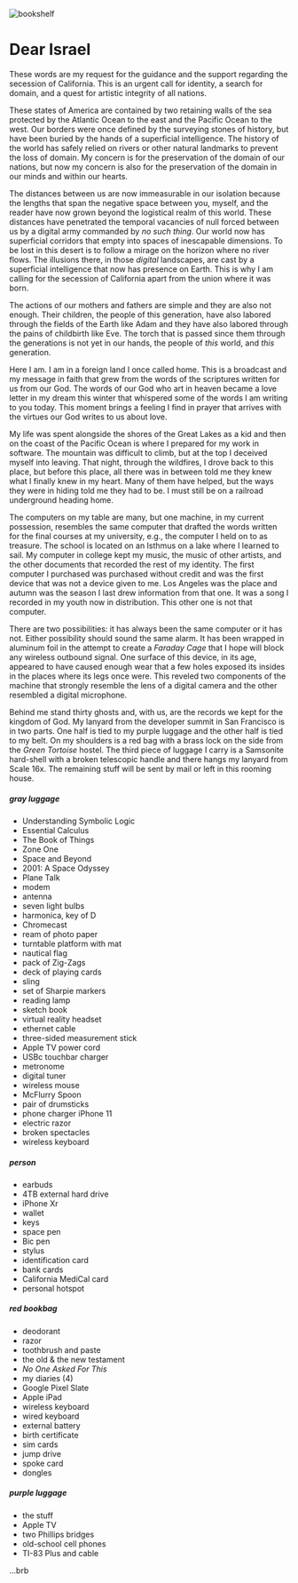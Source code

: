 ![bookshelf](/centerfold/lol-photos/IMG_****.jpeg)

# Dear Israel

These words are my request for the guidance and the support regarding the secession of California. This is an urgent call for identity, a search for domain, and a quest for artistic integrity of all nations.

These states of America are contained by two retaining walls of the sea protected by the Atlantic Ocean to the east and the Pacific Ocean to the west. Our borders were once defined by the surveying stones of history, but have been buried by the hands of a superficial intelligence. The history of the world has safely relied on rivers or other natural landmarks to prevent the loss of domain. My concern is for the preservation of the domain of our nations, but now my concern is also for the preservation of the domain in our minds and within our hearts.

The distances between us are now immeasurable in our isolation because the lengths that span the negative space between you, myself, and the reader have now grown beyond the logistical realm of this world. These distances have penetrated the temporal vacancies of null forced between us by a digital army commanded by _no such thing_. Our world now has superficial corridors that empty into spaces of inescapable dimensions. To be lost in this desert is to follow a mirage on the horizon where no river flows. The illusions there, in those _digital_ landscapes, are cast by a superficial intelligence that now has presence on Earth. This is why I am calling for the secession of California apart from the union where it was born.

The actions of our mothers and fathers are simple and they are also not enough. Their children, the people of this generation, have also labored through the fields of the Earth like Adam and they have also labored through the pains of childbirth like Eve. The torch that is passed since them through the generations is not yet in our hands, the people of _this_ world, and _this_ generation.

Here I am. I am in a foreign land I once called home. This is a broadcast and my message in faith that grew from the words of the scriptures written for us from our God. The words of our God who art in heaven became a love letter in my dream this winter that whispered some of the words I am writing to you today. This moment brings a feeling I find in prayer that arrives with the virtues our God writes to us about love.

My life was spent alongside the shores of the Great Lakes as a kid and then on the coast of the Pacific Ocean is where I prepared for my work in software. The mountain was difficult to climb, but at the top I deceived myself into leaving. That night, through the wildfires, I drove back to this place, but before this place, all there was in between told me they knew what I finally knew in my heart. Many of them have helped, but the ways they were in hiding told me they had to be. I must still be on a railroad underground heading home.

The computers on my table are many, but one machine, in my current possession, resembles the same computer that drafted the words written for the final courses at my university, e.g., the computer I held on to as treasure. The school is located on an Isthmus on a lake where I learned to sail. My computer in college kept my music, the music of other artists, and the other documents that recorded the rest of my identity. The first computer I purchased was purchased without credit and was the first device that was not a device given to me. Los Angeles was the place and autumn was the season I last drew information from that one. It was a song I recorded in my youth now in distribution. This other one is not that computer.

There are two possibilities: it has always been the same computer or it has not. Either possibility should sound the same alarm. It has been wrapped in aluminum foil in the attempt to create a _Faraday Cage_ that I hope will block any wireless outbound signal. One surface of this device, in its age, appeared to have caused enough wear that a few holes exposed its insides in the places where its legs once were. This reveled two components of the machine that strongly resemble the lens of a digital camera and the other resembled a digital microphone.

Behind me stand thirty ghosts and, with us, are the records we kept for the kingdom of God. My lanyard from the developer summit in San Francisco is in two parts. One half is tied to my purple luggage and the other half is tied to my belt. On my shoulders is a red bag with a brass lock on the side from the _Green Tortoise_ hostel. The third piece of luggage I carry is a Samsonite hard-shell with a broken telescopic handle and there hangs my lanyard from Scale 16x. The remaining stuff will be sent by mail or left in this rooming house.

##### gray luggage

* Understanding Symbolic Logic
* Essential Calculus
* The Book of Things
* Zone One
* Space and Beyond
* 2001: A Space Odyssey
* Plane Talk
* modem
* antenna
* seven light bulbs
* harmonica, key of D
* Chromecast
* ream of photo paper
* turntable platform with mat
* nautical flag
* pack of Zig-Zags
* deck of playing cards
* sling
* set of Sharpie markers
* reading lamp
* sketch book
* virtual reality headset
* ethernet cable
* three-sided measurement stick
* Apple TV power cord
* USBc touchbar charger
* metronome
* digital tuner
* wireless mouse
* McFlurry Spoon
* pair of drumsticks
* phone charger iPhone 11
* electric razor
* broken spectacles
* wireless keyboard

##### person

* earbuds
* 4TB external hard drive
* iPhone Xr
* wallet
* keys
* space pen
* Bic pen
* stylus
* identification card
* bank cards
* California MediCal card
* personal hotspot

##### red bookbag

* deodorant
* razor
* toothbrush and paste
* the old & the new testament
* _No One Asked For This_
* my diaries (4)
* Google Pixel Slate
* Apple iPad
* wireless keyboard
* wired keyboard
* external battery
* birth certificate
* sim cards
* jump drive
* spoke card
* dongles

##### purple luggage

* the stuff
* Apple TV
* two Phillips bridges
* old-school cell phones
* TI-83 Plus and cable

...brb
